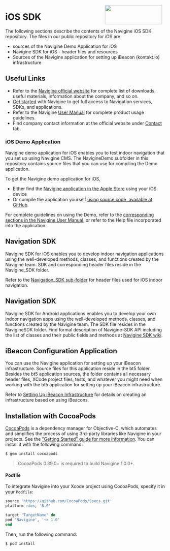 <a href="http://navigine.com"><img src="https://navigine.com/wp-content/themes/flat-theme/assets/images/img/w_menuLogo.svg" align="right" height="60" width="180" hspace="10" vspace="5"></a> 

# iOS SDK 

The following sections describe the contents of the Navigine iOS SDK repository. The files in our public repository for iOS are:

- sources of the Navigine Demo Application for iOS
- Navigine SDK for iOS - header files and resources
- Sources of the Navigine application for setting up iBeacon (kontakt.io) infrastructure

## Useful Links

- Refer to the [Navigine official website](https://navigine.com/) for complete list of downloads, useful materials, information about the company, and so on.
- [Get started](http://client.navigine.com/login) with Navigine to get full access to Navigation services, SDKs, and applications.
- Refer to the Navigine [User Manual](http://docs.navigine.com/) for complete product usage guidelines.
- Find company contact information at the official website under <a href="https://navigine.com/contacts/">Contact</a> tab.

### iOS Demo Application

Navigine demo application for iOS enables you to test indoor navigation that you set up using Navigine CMS.
The NavigineDemo subfolder in this repository contains source files that you can use for compiling the Demo application.

To get the Navigine demo application for iOS, 

- Either find the [Navigine application in the Apple Store](https://itunes.apple.com/ru/app/navigine/id972099798) using your iOS device
- Or compile the application yourself [using source code, available at GitHub](https://github.com/Navigine/Indoor-navigation-algorithms/tree/master/demo%20apps/ios).

For complete guidelines on using the Demo, refer to the [corresponding sections in the Navigine User Manual](http://docs.navigine.com/ud_ios_demo.html), or refer to the Help file incorporated into the application.

## Navigation SDK

Navigine SDK for iOS enables you to develop indoor navigation applications using the well-developed methods, classes, and functions created by the Navigine team.
SDK and corresponding header files reside in the Navigine_SDK folder.

Refer to the [Navigation_SDK sub-folder](https://github.com/Navigine/navigine_ios_framework/tree/master/Navigine_SDK) for header files used for iOS indoor navigation.


## Navigation SDK

Navigine SDK for Android applications enables you to develop your own indoor navigation apps using the well-developed methods, classes, and functions created by the Navigine team.
The SDK file resides in the NavigineSDK folder.
Find formal description of Navigine-SDK API including the list of classes and their public fields and methods at [Navigine SDK wiki](https://github.com/Navigine/navigine_ios_framework/wiki).

## iBeacon Configuration Application

You can use the Navigine application for setting up your iBeacon infrastructure. Source files for this application reside in the bt5 folder.
Besides the bt5 application sources, the folder contains all necessary header files, XCode project files, tests, and whatever you might need when working with the bt5 application for setting up your iBeacon infrastructure.

Refer to [Setting Up iBeacon Infrastructure](http://docs.navigine.com/is_ibeacon_configuration.html) for details on creating an infrastructure based on using iBeacons.


## Installation with CocoaPods

[CocoaPods](http://cocoapods.org) is a dependency manager for Objective-C, which automates and simplifies the process of using 3rd-party libraries like Navigine in your projects. See the ["Getting Started" guide for more information](https://https://github.com/Navigine/navigine_ios_framework/wiki/Getting-Started). You can install it with the following command:

```bash
$ gem install cocoapods
```

> CocoaPods 0.39.0+ is required to build Navigine 1.0.0+.

#### Podfile

To integrate Navigine into your Xcode project using CocoaPods, specify it in your `Podfile`:

```ruby
source 'https://github.com/CocoaPods/Specs.git'
platform :ios, '8.0'

target 'TargetName' do
pod 'Navigine', '~> 1.0'
end
```

Then, run the following command:

```bash
$ pod install
```
